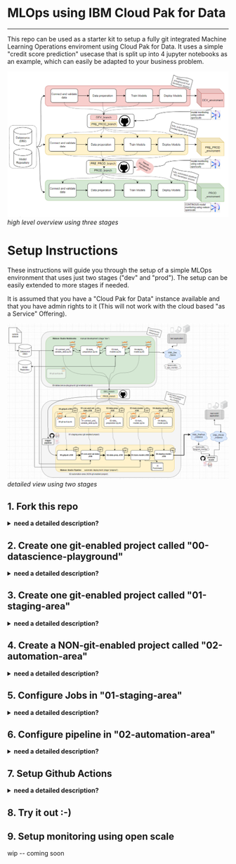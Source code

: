
# MLOps using IBM Cloud Pak for Data
---

This repo can be used as a starter kit to setup a fully git integrated Machine Learning Operations enviroment using Cloud Pak for Data. It uses a simple "credit score prediction" usecase that is split up into 4 jupyter notebooks as an example, which can easily be adapted to your business problem. 

![high level overview using three stages](/images/2023-09-05-11_00_27.png)
*high level overview using three stages*



# Setup Instructions
These instructions will guide you through the setup of a simple MLOps environment that uses just two stages ("dev" and "prod"). The setup can be easily extended to more stages if needed. 

It is assumed that you have a "Cloud Pak for Data" instance available and that you have admin rights to it (This will not work with the cloud based "as a Service" Offering). 

![Alt text](images\image-1.png)
*detailed view using two stages*
## 1. Fork this repo

<details>
<summary><b> need a detailed description?</b></summary>

TODO: add step by step images

</details>


## 2.   Create one git-enabled project called "00-datascience-playground"

<details>
<summary><b> need a detailed description?</b></summary>


![Alt text](/images/2023-08-31-09_10_14.png)
*this is the proect that we are creating in this step*

TODO: add step by step images

Use the github repo address and your private access token 
You can Alter the notebooks to your needs if you want to. It is important that you keep the naming of the notebooks.
</details>


## 3. Create one git-enabled project called "01-staging-area"

<details>
<summary><b> need a detailed description?</b></summary>


TODO: add overview image
TODO: add step by step images

Use the github repo address and your private access token 
Create a job for every one of the notebooks 
</details>




## 4. Create a NON-git-enabled project called "02-automation-area"

<details>
<summary><b> need a detailed description?</b></summary>


TODO: add overview image
TODO: add step by step images

Create a Watson Pipeline Instance
configure all the jobs from the "staging-area" to run after each other
</details>


## 5. Configure Jobs in "01-staging-area"
<details>
<summary><b> need a detailed description?</b></summary>

TODO: add overview image
TODO: add step by step images

</details>

## 6. Configure pipeline in "02-automation-area"
<details>
<summary><b> need a detailed description?</b></summary>

TODO: add overview image
TODO: add step by step images

</details>

## 7. Setup Github Actions 
<details>
<summary><b> need a detailed description?</b></summary>

TODO: add overview image
TODO: add step by step images

</details>

## 8. Try it out :-) 

## 9. Setup monitoring using open scale
   wip -- coming soon

    
